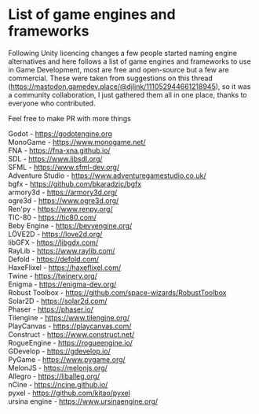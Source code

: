# List of game engines and frameworks

Following Unity licencing changes a few people started naming engine alternatives and here follows a list of game engines and frameworks to use in Game Development, most are free and open-source but a few are commercial. These were taken from suggestions on this thread (https://mastodon.gamedev.place/@djlink/111052944661218945), so it was a community collaboration, I just gathered them all in one place, thanks to everyone who contributed.  

Feel free to make PR with more things  
  
  
Godot - https://godotengine.org  
MonoGame - https://www.monogame.net/  
FNA - https://fna-xna.github.io/  
SDL - https://www.libsdl.org/  
SFML - https://www.sfml-dev.org/  
Adventure Studio - https://www.adventuregamestudio.co.uk/  
bgfx - https://github.com/bkaradzic/bgfx  
armory3d - https://armory3d.org/  
ogre3d - https://www.ogre3d.org/  
Ren'py - https://www.renpy.org/  
TIC-80 - https://tic80.com/  
Beby Engine - https://bevyengine.org/  
LÖVE2D - https://love2d.org/  
libGFX - https://libgdx.com/  
RayLib - https://www.raylib.com/  
Defold - https://defold.com/  
HaxeFlixel - https://haxeflixel.com/  
Twine - https://twinery.org/  
Enigma - https://enigma-dev.org/  
Robust Toolbox - https://github.com/space-wizards/RobustToolbox  
Solar2D - https://solar2d.com/  
Phaser - https://phaser.io/  
Tilengine - https://www.tilengine.org/  
PlayCanvas - https://playcanvas.com/  
Construct - https://www.construct.net/  
RogueEngine - https://rogueengine.io/  
GDevelop - https://gdevelop.io/  
PyGame - https://www.pygame.org/  
MelonJS - https://melonjs.org/  
Allegro - https://liballeg.org/  
nCine - https://ncine.github.io/  
pyxel - https://github.com/kitao/pyxel  
ursina engine - https://www.ursinaengine.org/  
